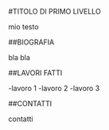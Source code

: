 #TITOLO DI PRIMO LIVELLO

mio testo

##BIOGRAFIA

bla bla

##LAVORI FATTI

-lavoro 1
-lavoro 2
-lavoro 3

##CONTATTI

contatti
